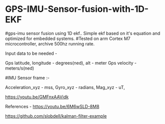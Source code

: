 # GPS-IMU-Sensor-fusion-with-1D-EKF

#gps-imu sensor fusion using 1D ekf..
Simple ekf based on it's equation and optimized for embedded systems.
#Tested on arm Cortex M7 microcontroller, archive 500hz running rate.

Input data to be needed -

Gps latitude, longitude - degrees(ned), alt - meter
Gps velocity - meters/s(ned)

#IMU Sensor frame :- 

Acceleration_xyz - mss,
Gyro_xyz - radians,
Mag_xyz - uT,
 
https://youtu.be/GMFnxAAVidk

References -
https://youtu.be/6M6wSLD-8M8

https://github.com/slobdell/kalman-filter-example
